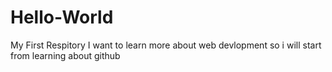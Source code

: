 # Hello-World
My First Respitory
I want to learn more about web devlopment so i will start from learning about github
